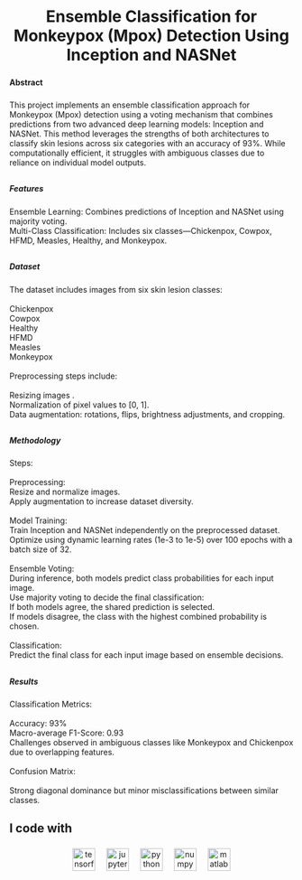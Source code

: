 <h1 align="center">Ensemble Classification for Monkeypox (Mpox) Detection Using Inception and NASNet</h1>

###

<h4 align="left">Abstract</h4>

###

<p align="left">This project implements an ensemble classification approach for Monkeypox (Mpox) detection using a voting mechanism that combines predictions from two advanced deep learning models: Inception and NASNet. This method leverages the strengths of both architectures to classify skin lesions across six categories with an accuracy of 93%. While computationally efficient, it struggles with ambiguous classes due to reliance on individual model outputs.</p>

###

<h2 align="left"></h2>

###

<h5 align="left">Features</h5>

###

<p align="left">Ensemble Learning: Combines predictions of Inception and NASNet using majority voting.<br>Multi-Class Classification: Includes six classes—Chickenpox, Cowpox, HFMD, Measles, Healthy, and Monkeypox.</p>

###

<h2 align="left"></h2>

###

<h5 align="left">Dataset</h5>

###

<p align="left">The dataset includes images from six skin lesion classes:<br><br>    Chickenpox<br>    Cowpox<br>    Healthy<br>    HFMD<br>    Measles<br>    Monkeypox<br><br>Preprocessing steps include:<br><br>    Resizing images .<br>    Normalization of pixel values to [0, 1].<br>    Data augmentation: rotations, flips, brightness adjustments, and cropping.</p>

###

<h2 align="left"></h2>

###

<h5 align="left">Methodology</h5>

###

<p align="left">Steps:<br><br>    Preprocessing:<br>        Resize and normalize images.<br>        Apply augmentation to increase dataset diversity.<br><br>    Model Training:<br>        Train Inception and NASNet independently on the preprocessed dataset.<br>        Optimize using dynamic learning rates (1e-3 to 1e-5) over 100 epochs with a batch size of 32.<br><br>    Ensemble Voting:<br>        During inference, both models predict class probabilities for each input image.<br>        Use majority voting to decide the final classification:<br>            If both models agree, the shared prediction is selected.<br>            If models disagree, the class with the highest combined probability is chosen.<br><br>    Classification:<br>        Predict the final class for each input image based on ensemble decisions.</p>

###

<h2 align="left"></h2>

###

<h5 align="left">Results</h5>

###

<p align="left">Classification Metrics:<br><br>    Accuracy: 93%<br>    Macro-average F1-Score: 0.93<br>    Challenges observed in ambiguous classes like Monkeypox and Chickenpox due to overlapping features.<br><br>Confusion Matrix:<br><br>    Strong diagonal dominance but minor misclassifications between similar classes.</p>

###

<h2 align="left"></h2>

###

<h2 align="left">I code with</h2>

###

<div align="center">
  <img src="https://cdn.jsdelivr.net/gh/devicons/devicon/icons/tensorflow/tensorflow-original.svg" height="40" alt="tensorflow logo"  />
  <img width="12" />
  <img src="https://cdn.jsdelivr.net/gh/devicons/devicon/icons/jupyter/jupyter-original.svg" height="40" alt="jupyter logo"  />
  <img width="12" />
  <img src="https://cdn.jsdelivr.net/gh/devicons/devicon/icons/python/python-original.svg" height="40" alt="python logo"  />
  <img width="12" />
  <img src="https://cdn.jsdelivr.net/gh/devicons/devicon/icons/numpy/numpy-original.svg" height="40" alt="numpy logo"  />
  <img width="12" />
  <img src="https://cdn.jsdelivr.net/gh/devicons/devicon/icons/matlab/matlab-original.svg" height="40" alt="matlab logo"  />
</div>

###
